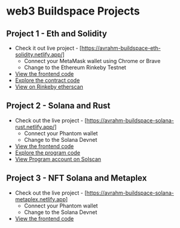 # web3 Buildspace Projects

## Project 1 - Eth and Solidity 
- Check it out live project - [https://avrahm-buildspace-eth-solidity.netlify.app/]
  - Connect your MetaMask wallet using Chrome or Brave
  - Change to the Ethereum Rinkeby Testnet
- [View the frontend code](https://github.com/avrahm/project-1-eth-solidity-wave-portal-frontend)
- [Explore the contract code](https://github.com/avrahm/web3-buildspace/tree/main/project-1-eth-solidity-wave-portal/project-1-eth-solidity-contract)
- [View on Rinkeby etherscan](https://rinkeby.etherscan.io/address/0x346509B58AA8F550a687331b4Ea5bcd8F14b9471)

## Project 2 - Solana and Rust
- Check out the live project - [https://avrahm-buildspace-solana-rust.netlify.app/]
  - Connect your Phantom wallet  
  - Change to the Solana Devnet
- [View the frontend code](https://github.com/avrahm/project-2-solana-gif-portal-starter-frontend)
- [Explore the program code](https://github.com/avrahm/web3-buildspace/tree/main/project-2-solana-rust-gif-portal/project-2-solana-rust-contract)
- [View Program account on Solscan](https://explorer.solana.com/address/E1sKKb4RBperWd4uT1o7mXxRovGfmauytybquhsnwY7r?cluster=devnet)

## Project 3 - NFT Solana and Metaplex
- Check out the live project - [https://avrahm-buildspace-solana-metaplex.netlify.app]
  - Connect your Phantom wallet  
  - Change to the Solana Devnet
- [View the frontend code](https://github.com/avrahm/project-3-solana-metaplex-nft-drop)

